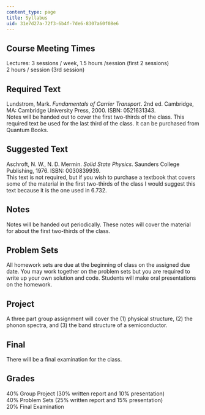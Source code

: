 ```yaml
---
content_type: page
title: Syllabus
uid: 31e7d27a-72f3-6b4f-7de6-8307a60f08e6
---
```


Course Meeting Times
--------------------

Lectures: 3 sessions / week, 1.5 hours /session (first 2 sessions)  
2 hours / session (3rd session)

Required Text
-------------

Lundstrom, Mark. _Fundamentals of Carrier Transport_. 2nd ed. Cambridge, MA: Cambridge University Press, 2000. ISBN: 0521631343.  
Notes will be handed out to cover the first two-thirds of the class. This required text be used for the last third of the class. It can be purchased from Quantum Books.

Suggested Text
--------------

Aschroft, N. W., N. D. Mermin. _Solid State Physics_. Saunders College Publishing, 1976. ISBN: 0030839939.  
This text is not required, but if you wish to purchase a textbook that covers some of the material in the first two-thirds of the class I would suggest this text because it is the one used in 6.732.

Notes
-----

Notes will be handed out periodically. These notes will cover the material for about the first two-thirds of the class.  

Problem Sets
------------

All homework sets are due at the beginning of class on the assigned due date. You may work together on the problem sets but you are required to write up your own solution and code. Students will make oral presentations on the homework.

Project
-------

A three part group assignment will cover the (1) physical structure, (2) the phonon spectra, and (3) the band structure of a semiconductor.

Final
-----

There will be a final examination for the class.

Grades
------

40% Group Project (30% written report and 10% presentation)  
40% Problem Sets (25% written report and 15% presentation)  
20% Final Examination